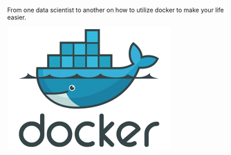 From one data scientist to another on how to utilize docker to make your life easier. 

![Docker](img/docker-logo.png)

